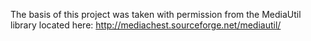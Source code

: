 The basis of this project was taken with permission from the MediaUtil library located here:
http://mediachest.sourceforge.net/mediautil/

